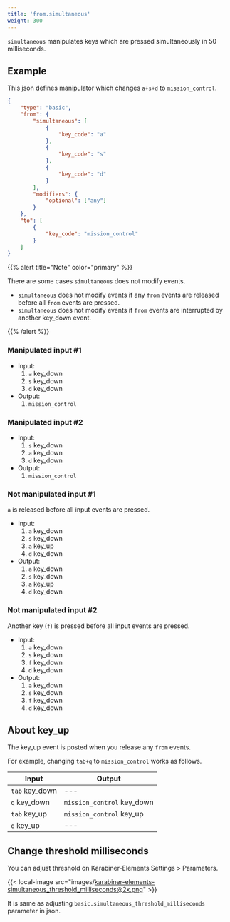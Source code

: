 ```yaml
---
title: 'from.simultaneous'
weight: 300
---
```


`simultaneous` manipulates keys which are pressed simultaneously in 50 milliseconds.

## Example

This json defines manipulator which changes `a+s+d` to `mission_control`.

```json
{
    "type": "basic",
    "from": {
        "simultaneous": [
            {
                "key_code": "a"
            },
            {
                "key_code": "s"
            },
            {
                "key_code": "d"
            }
        ],
        "modifiers": {
            "optional": ["any"]
        }
    },
    "to": [
        {
            "key_code": "mission_control"
        }
    ]
}
```

{{% alert title="Note" color="primary" %}}

There are some cases `simultaneous` does not modify events.

-   `simultaneous` does not modify events if any `from` events are released before all `from` events are pressed.
-   `simultaneous` does not modify events if `from` events are interrupted by another key_down event.

{{% /alert %}}

### Manipulated input #1

-   Input:
    1.  `a` key_down
    2.  `s` key_down
    3.  `d` key_down
-   Output:
    1.  `mission_control`

### Manipulated input #2

-   Input:
    1.  `s` key_down
    2.  `a` key_down
    3.  `d` key_down
-   Output:
    1.  `mission_control`

### Not manipulated input #1

`a` is released before all input events are pressed.

-   Input:
    1.  `a` key_down
    2.  `s` key_down
    3.  `a` key_up
    4.  `d` key_down
-   Output:
    1.  `a` key_down
    2.  `s` key_down
    3.  `a` key_up
    4.  `d` key_down

### Not manipulated input #2

Another key (`f`) is pressed before all input events are pressed.

-   Input:
    1.  `a` key_down
    2.  `s` key_down
    3.  `f` key_down
    4.  `d` key_down
-   Output:
    1.  `a` key_down
    2.  `s` key_down
    3.  `f` key_down
    4.  `d` key_down

## About key_up

The key_up event is posted when you release any `from` events.

For example, changing `tab+q` to `mission_control` works as follows.

| Input          | Output                     |
| -------------- | -------------------------- |
| `tab` key_down | ---                        |
| `q` key_down   | `mission_control` key_down |
| `tab` key_up   | `mission_control` key_up   |
| `q` key_up     | ---                        |

## Change threshold milliseconds

You can adjust threshold on Karabiner-Elements Settings > Parameters.

{{< local-image src="images/karabiner-elements-simultaneous_threshold_milliseconds@2x.png" >}}

It is same as adjusting `basic.simultaneous_threshold_milliseconds` parameter in json.
